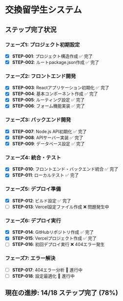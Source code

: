 # 交換留学生システム

## ステップ完了状況

### フェーズ1: プロジェクト初期設定
- [x] **STEP-001**: プロジェクト構造作成 ✅ 完了
- [x] **STEP-002**: ルートpackage.json作成 ✅ 完了

### フェーズ2: フロントエンド開発
- [x] **STEP-003**: Reactアプリケーション初期化 ✅ 完了
- [x] **STEP-004**: 基本コンポーネント作成 ✅ 完了
- [x] **STEP-005**: ルーティング設定 ✅ 完了
- [x] **STEP-006**: フォーム機能実装 ✅ 完了

### フェーズ3: バックエンド開発
- [x] **STEP-007**: Node.js API初期化 ✅ 完了
- [x] **STEP-008**: APIサーバー実装 ✅ 完了
- [x] **STEP-009**: データベース設定 ✅ 完了

### フェーズ4: 統合・テスト
- [x] **STEP-010**: フロントエンド・バックエンド統合 ✅ 完了
- [x] **STEP-011**: ローカルテスト ✅ 完了

### フェーズ5: デプロイ準備
- [x] **STEP-012**: ビルド設定 ✅ 完了
- [ ] **STEP-013**: Vercel設定ファイル作成 ❌ 問題発生中

### フェーズ6: デプロイ実行
- [x] **STEP-014**: GitHubリポジトリ作成 ✅ 完了
- [x] **STEP-015**: Vercelプロジェクト作成 ✅ 完了
- [ ] **STEP-016**: 初回デプロイ実行 ❌ 404エラー発生

### フェーズ7: エラー解決
- [ ] **STEP-017**: 404エラー分析 🔄 進行中
- [ ] **STEP-018**: 設定最適化 🔄 進行中

## 現在の進捗: 14/18 ステップ完了 (78%) 